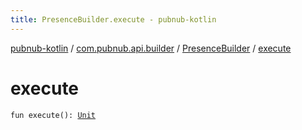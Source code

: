 ```yaml
---
title: PresenceBuilder.execute - pubnub-kotlin
---
```


[pubnub-kotlin](../../index.html) / [com.pubnub.api.builder](../index.html) / [PresenceBuilder](index.html) / [execute](./execute.html)

# execute

`fun execute(): `[`Unit`](https://kotlinlang.org/api/latest/jvm/stdlib/kotlin/-unit/index.html)